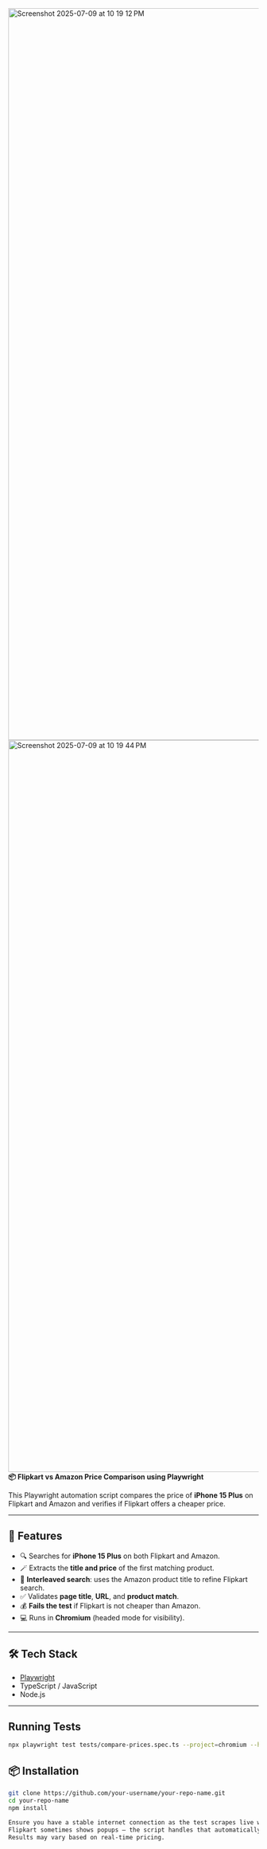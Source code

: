 <img width="1470" alt="Screenshot 2025-07-09 at 10 19 12 PM" src="https://github.com/user-attachments/assets/d2e5004a-5df1-4b38-9a73-632a073dfa97" />
<img width="1470" alt="Screenshot 2025-07-09 at 10 19 44 PM" src="https://github.com/user-attachments/assets/8028a3b7-84c2-4476-affc-fb053dab329d" />
<strong>📦 Flipkart vs Amazon Price Comparison using Playwright</strong>


This Playwright automation script compares the price of **iPhone 15 Plus** on Flipkart and Amazon and verifies if Flipkart offers a cheaper price.

---

## 🚀 Features

- 🔍 Searches for **iPhone 15 Plus** on both Flipkart and Amazon.  
- 🪄 Extracts the **title and price** of the first matching product.  
- 🔁 **Interleaved search**: uses the Amazon product title to refine Flipkart search.  
- ✅ Validates **page title**, **URL**, and **product match**.  
- 💰 **Fails the test** if Flipkart is not cheaper than Amazon.  
- 💻 Runs in **Chromium** (headed mode for visibility).  

---

## 🛠️ Tech Stack

- [Playwright](https://playwright.dev/)
- TypeScript / JavaScript
- Node.js

---
## Running Tests
```bash
npx playwright test tests/compare-prices.spec.ts --project=chromium --headed
```

## 📦 Installation

```bash
git clone https://github.com/your-username/your-repo-name.git
cd your-repo-name
npm install

Ensure you have a stable internet connection as the test scrapes live websites.
Flipkart sometimes shows popups — the script handles that automatically.
Results may vary based on real-time pricing.

